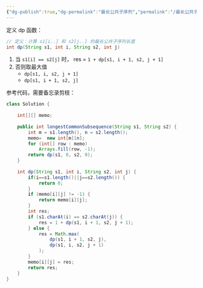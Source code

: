 ```yaml
---
{"dg-publish":true,"dg-permalink":"最长公共子序列","permalink":"/最长公共子序列/","title":"最长公共子序列","tags":["动态规划"]}
---
```



定义 dp 函数：

```java
// 定义：计算 s1[i..] 和 s2[j..] 的最长公共子序列长度
int dp(String s1, int i, String s2, int j)
```

1. 当 `s1[i] == s2[j]` 时， res = `1 + dp[s1, i + 1, s2, j + 1]`
2. 否则取最大值
	- `dp[s1, i, s2, j + 1]`
	- `dp[s1, i + 1, s2, j]`

参考代码，需要备忘录剪枝：

```java
class Solution {
    
    int[][] memo;
    
    public int longestCommonSubsequence(String s1, String s2) {
        int m = s1.length(), n = s2.length();
        memo=  new int[m][n];
        for (int[] row : memo) 
            Arrays.fill(row, -1);
        return dp(s1, 0, s2, 0);
    }
    
    int dp(String s1, int i, String s2, int j) {
        if(i==s1.length()||j==s2.length()) {
            return 0;
        }
        if (memo[i][j] != -1) {
            return memo[i][j];
        }
        int res;
        if (s1.charAt(i) == s2.charAt(j)) {
            res = 1 + dp(s1, i + 1, s2, j + 1);
        } else {
            res = Math.max(
                dp(s1, i + 1, s2, j),
                dp(s1, i, s2, j + 1)
            );
        }
        memo[i][j] = res;
        return res;
    }
} 
```